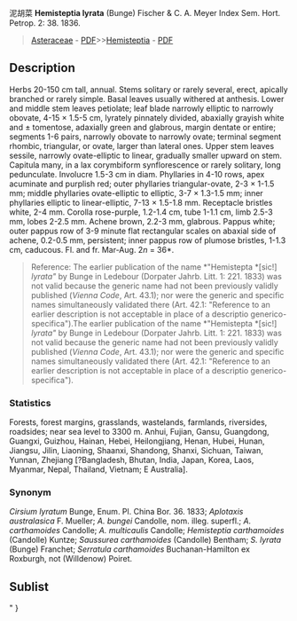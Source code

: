 泥胡菜 **Hemisteptia lyrata** (Bunge) Fischer & C. A. Meyer Index Sem. Hort. Petrop. 2: 38. 1836.

> [Asteraceae](http://www.iplant.cn/info/Asteraceae?t=foc) - [PDF](http://www.iplant.cn/foc/pdf/Asteraceae.pdf)>>[Hemisteptia](http://www.iplant.cn/info/Hemisteptia?t=foc) - [PDF](http://www.iplant.cn/foc/pdf/Hemisteptia.pdf)

## Description

Herbs 20-150 cm tall, annual. Stems solitary or rarely several, erect, apically branched or rarely simple. Basal leaves usually withered at anthesis. Lower and middle stem leaves petiolate; leaf blade narrowly elliptic to narrowly obovate, 4-15 × 1.5-5 cm, lyrately pinnately divided, abaxially grayish white and ± tomentose, adaxially green and glabrous, margin dentate or entire; segments 1-6 pairs, narrowly obovate to narrowly ovate; terminal segment rhombic, triangular, or ovate, larger than lateral ones. Upper stem leaves sessile, narrowly ovate-elliptic to linear, gradually smaller upward on stem. Capitula many, in a lax corymbiform synflorescence or rarely solitary, long pedunculate. Involucre 1.5-3 cm in diam. Phyllaries in 4-10 rows, apex acuminate and purplish red; outer phyllaries triangular-ovate, 2-3 × 1-1.5 mm; middle phyllaries ovate-elliptic to elliptic, 3-7 × 1.3-1.5 mm; inner phyllaries elliptic to linear-elliptic, 7-13 × 1.5-1.8 mm. Receptacle bristles white, 2-4 mm. Corolla rose-purple, 1.2-1.4 cm, tube 1-1.1 cm, limb 2.5-3 mm, lobes 2-2.5 mm. Achene brown, 2.2-3 mm, glabrous. Pappus white; outer pappus row of 3-9 minute flat rectangular scales on abaxial side of achene, 0.2-0.5 mm, persistent; inner pappus row of plumose bristles, 1-1.3 cm, caducous. Fl. and fr. Mar-Aug. 2*n* = 36*.


> Reference: 
> The earlier publication of the name *\"Hemistepta *[sic!] *lyrata\"* by Bunge in Ledebour (Dorpater Jahrb. Litt. 1: 221. 1833) was not valid because the generic name had not been previously validly published (*Vienna Code*, Art. 43.1); nor were the generic and specific names simultaneously validated there (Art. 42.1: \"Reference to an earlier description is not acceptable in place of a descriptio generico-specifica\").The earlier publication of the name *\"Hemistepta *[sic!] *lyrata\"* by Bunge in Ledebour (Dorpater Jahrb. Litt. 1: 221. 1833) was not valid because the generic name had not been previously validly published (*Vienna Code*, Art. 43.1); nor were the generic and specific names simultaneously validated there (Art. 42.1: \"Reference to an earlier description is not acceptable in place of a descriptio generico-specifica\").

### Statistics
Forests, forest margins, grasslands, wastelands, farmlands, riversides, roadsides; near sea level to 3300 m. Anhui, Fujian, Gansu, Guangdong, Guangxi, Guizhou, Hainan, Hebei, Heilongjiang, Henan, Hubei, Hunan, Jiangsu, Jilin, Liaoning, Shaanxi, Shandong, Shanxi, Sichuan, Taiwan, Yunnan, Zhejiang [?Bangladesh, Bhutan, India, Japan, Korea, Laos, Myanmar, Nepal, Thailand, Vietnam; E Australia].

### Synonym
*Cirsium lyratum* Bunge, Enum. Pl. China Bor. 36. 1833; *Aplotaxis australasica* F. Mueller; *A. bungei* Candolle, nom. illeg. superfl.; *A. carthamoides* Candolle; *A. multicaulis* Candolle; *Hemisteptia carthamoides* (Candolle) Kuntze; *Saussurea carthamoides* (Candolle) Bentham; *S. lyrata* (Bunge) Franchet; *Serratula carthamoides* Buchanan-Hamilton ex Roxburgh, not (Willdenow) Poiret.


## Sublist
"
}